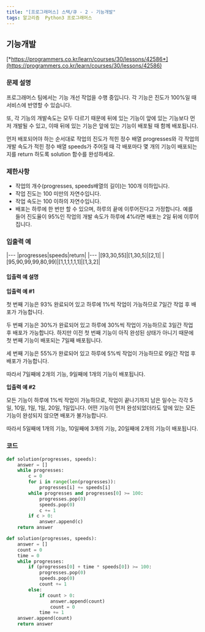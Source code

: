 ```yaml
---
title: "[프로그래머스] 스택/큐 - 2 - 기능개발"
tags: 알고리즘  Python3 프로그래머스
---
```


## 기능개발

[*https://programmers.co.kr/learn/courses/30/lessons/42586*](https://programmers.co.kr/learn/courses/30/lessons/42586)

### 문제 설명

프로그래머스 팀에서는 기능 개선 작업을 수행 중입니다. 각 기능은 진도가 100%일 때 서비스에 반영할 수 있습니다.

또, 각 기능의 개발속도는 모두 다르기 때문에 뒤에 있는 기능이 앞에 있는 기능보다 먼저 개발될 수 있고, 이때 뒤에 있는 기능은 앞에 있는 기능이 배포될 때 함께 배포됩니다.

먼저 배포되어야 하는 순서대로 작업의 진도가 적힌 정수 배열 progresses와 각 작업의 개발 속도가 적힌 정수 배열 speeds가 주어질 때 각 배포마다 몇 개의 기능이 배포되는지를 return 하도록 solution 함수를 완성하세요.

### 제한사항

* 작업의 개수(progresses, speeds배열의 길이)는 100개 이하입니다.
* 작업 진도는 100 미만의 자연수입니다.
* 작업 속도는 100 이하의 자연수입니다.
* 배포는 하루에 한 번만 할 수 있으며, 하루의 끝에 이루어진다고 가정합니다. 예를 들어 진도율이 95%인 작업의 개발 속도가 하루에 4%라면 배포는 2일 뒤에 이루어집니다.

### 입출력 예

|---
|progresses|speeds|return|
|---
|[93,30,55]|[1,30,5]|[2,1]|
|[95,90,99,99,80,99]|[1,1,1,1,1,1]|[1,3,2]|

#### 입출력 예 설명

**입출력 예 #1**

첫 번째 기능은 93% 완료되어 있고 하루에 1%씩 작업이 가능하므로 7일간 작업 후 배포가 가능합니다.

두 번째 기능은 30%가 완료되어 있고 하루에 30%씩 작업이 가능하므로 3일간 작업 후 배포가 가능합니다. 하지만 이전 첫 번째 기능이 아직 완성된 상태가 아니기 때문에 첫 번째 기능이 배포되는 7일째 배포됩니다.

세 번째 기능은 55%가 완료되어 있고 하루에 5%씩 작업이 가능하므로 9일간 작업 후 배포가 가능합니다.

따라서 7일째에 2개의 기능, 9일째에 1개의 기능이 배포됩니다.

**입출력 예 #2**

모든 기능이 하루에 1%씩 작업이 가능하므로, 작업이 끝나기까지 남은 일수는 각각 5일, 10일, 1일, 1일, 20일, 1일입니다. 어떤 기능이 먼저 완성되었더라도 앞에 있는 모든 기능이 완성되지 않으면 배포가 불가능합니다.

따라서 5일째에 1개의 기능, 10일째에 3개의 기능, 20일째에 2개의 기능이 배포됩니다.

### 코드

``` python
def solution(progresses, speeds):
    answer = []
    while progresses:
        c = 0
        for i in range(len(progresses)):
            progresses[i] += speeds[i]
        while progresses and progresses[0] >= 100:
            progresses.pop(0)
            speeds.pop(0)
            c += 1
        if c > 0:
            answer.append(c)
    return answer
```

``` python
def solution(progresses, speeds):
    answer = []
    count = 0
    time = 0
    while progresses:
        if (progresses[0] + time * speeds[0]) >= 100:
            progresses.pop(0)
            speeds.pop(0)
            count += 1
        else:
            if count > 0:
                answer.append(count)
                count = 0
            time += 1
    answer.append(count)   
    return answer
```